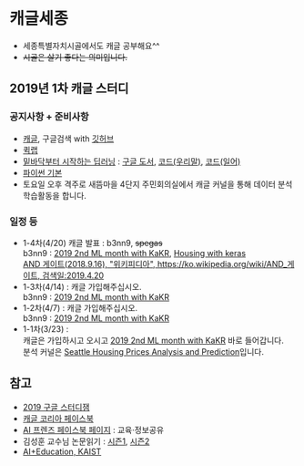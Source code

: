 # 캐글세종
- 세종특별자치시골에서도 캐글 공부해요^^
- ~~시골은 살기 좋다는 의미입니다.~~
  
## 2019년 1차 캐글 스터디
  
### 공지사항 + 준비사항  
- [캐글](https://www.kaggle.com/), 구글검색 with [깃허브](https://github.com/)  
- [퀵랩](https://www.qwiklabs.com/)  
- [밑바닥부터 시작하는 딥러닝](http://www.hanbit.co.kr/store/books/look.php?p_code=B8475831198) : [구글 도서](https://books.google.co.kr/books?isbn=8968483256), [코드(우리말)](https://github.com/WegraLee/deep-learning-from-scratch), [코드(일어)](https://github.com/oreilly-japan/deep-learning-from-scratch)
- [파이썬 기본](https://github.com/ur1ove/SDtown4/tree/master/study/python)  
- 토요일 오후 격주로 새뜸마을 4단지 주민회의실에서 캐글 커널을 통해 데이터 분석 학습활동을 합니다.
  
### 일정 등    
- 1-4차(4/20)
  캐글 발표 : b3nn9, ~~spegas~~  
  b3nn9 : [2019 2nd ML month with KaKR](https://www.kaggle.com/c/2019-2nd-ml-month-with-kakr), [
Housing with keras](https://www.kaggle.com/kummyong/housing-with-keras)  
    [AND 게이트(2018.9.16), "위키피디아", https://ko.wikipedia.org/wiki/AND_게이트, 검색일:2019.4.20](https://ko.wikipedia.org/wiki/AND_%EA%B2%8C%EC%9D%B4%ED%8A%B8)
- 1-3차(4/14) : 캐글 가입해주십시오.  
  b3nn9 : [2019 2nd ML month with KaKR](https://www.kaggle.com/c/2019-2nd-ml-month-with-kakr)  
- 1-2차(4/7) : 캐글 가입해주십시오.  
  b3nn9 : [2019 2nd ML month with KaKR](https://www.kaggle.com/c/2019-2nd-ml-month-with-kakr)  
- 1-1차(3/23) :  
  캐글은 가입하시고 오시고 [2019 2nd ML month with KaKR](https://www.kaggle.com/c/2019-2nd-ml-month-with-kakr) 바로 들어갑니다.  
  분석 커널은 [Seattle Housing Prices Analysis and Prediction](https://www.kaggle.com/unerue/seattle-housing-prices-analysis-and-prediction)입니다.  
  
## 참고
- [2019 구글 스터디잼](https://sites.google.com/view/studyjamkr/home)
- [캐글 코리아 페이스북](https://www.facebook.com/groups/KaggleKoreaOpenGroup/)  
- [AI 프렌즈 페이스북 페이지](https://www.facebook.com/groups/aifriend/) : 교육·정보공유  
- 김성훈 교수님 논문읽기 : [시즌1](https://www.youtube.com/playlist?list=PLWKf9beHi3Tg50UoyTe6rIm20sVQOH1br&fbclid=IwAR1fzFHXvh0yohGtaoMPkYyrzE93TgTutg8CtVIubLKJi1gWYKEAgClfvjk), [시즌2](https://l.facebook.com/l.php?u=https%3A%2F%2Fwww.youtube.com%2Fplaylist%3Flist%3DPLWKf9beHi3TgstcIn8K6dI_85_ppAxzB8%26fbclid%3DIwAR3Re-NssHA-6bzIy5iZbigYt4EnZK8xfTvvxwp5KdwyKuCW-fdx8dYVtcg&h=AT1xs_9HrIYhxks6tyB5DHdQ908yC6eOnjIbO8sN34AFwWKQgjTjr879S7fhs1kzpON3PbLRF67H5tpJ7RNRl0eo3eHSHX5U8-adq1CsV1Ln3rPlC2UU1sGgqH6ifgvtnXbb3UveBeyl0vcDux2sViTQefu9rXqj8oXkdys)  
- [AI+Education, KAIST](https://www.youtube.com/channel/UCB5F5pgTGaIYOANcMcIvZRg)
